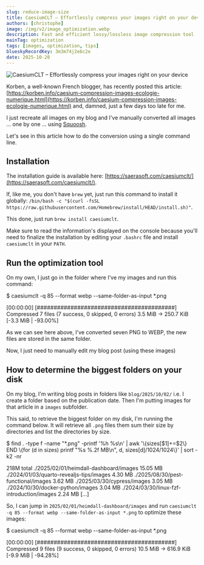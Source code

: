 ```yaml
---
slug: reduce-image-size
title: CaesiumCLT – Effortlessly compress your images right on your device
authors: [christophe]
image: /img/v2/image_optimization.webp
description: Fast and efficient lossy/lossless image compression tool
mainTag: optimization
tags: [images, optimization, tips]
blueskyRecordKey: 3m3m74j2e6c2e
date: 2025-10-20
---
```


<!-- cspell:ignore Korben,Squoosh,brew,caesiumclt,behat -->

![CaesiumCLT – Effortlessly compress your images right on your device](/img/v2/image_optimization.webp)

Korben, a well-known French blogger, has recently posted this article: [https://korben.info/caesium-compression-images-ecologie-numerique.html](https://korben.info/caesium-compression-images-ecologie-numerique.html) and, damned, just a few days too late for me.

I just recreate all images on my blog and I've manually converted all images ... one by one ... using [Squoosh](https://squoosh.app/).

Let's see in this article how to do the conversion using a single command line.

<!-- truncate -->

## Installation

The installation guide is available here: [https://saerasoft.com/caesiumclt/](https://saerasoft.com/caesiumclt/).

If, like me, you don't have `brew` yet, just run this command to install it globally: `/bin/bash -c "$(curl -fsSL https://raw.githubusercontent.com/Homebrew/install/HEAD/install.sh)"`.

This done, just run `brew install caesiumclt`.

Make sure to read the information's displayed on the console because you'll need to finalize the installation by editing your `.bashrc` file and install `caesiumclt` in your `PATH`.

## Run the optimization tool

On my own, I just go in the folder where I've my images and run this command:

<Terminal>
$ caesiumclt -q 85 --format webp --same-folder-as-input *.png

[00:00:00] [#########################################]
Compressed 7 files (7 success, 0 skipped, 0 errors)
3.5 MiB -> 250.7 KiB [-3.3 MiB | -93.00%]
</Terminal>

As we can see here above, I've converted seven PNG to WEBP, the new files are stored in the same folder.

Now, I just need to manually edit my blog post (using these images)

## How to determine the biggest folders on your disk

On my blog, I'm writing blog posts in folders like `blog/2025/10/02/` i.e. I create a folder based on the publication date. Then I'm putting images for that article in a `images` subfolder.

This said, to retrieve the biggest folder on my disk, I'm running the command below. It will retrieve all `.png` files them sum their size by directories and list the directories by size.

<Terminal>
$ find . -type f -name "*.png" -printf '%h %s\n' | awk '\{sizes[$1]+=$2\} END \{for (d in sizes) printf "%s %.2f MB\n", d, sizes[d]/1024/1024\}' | sort -k2 -nr

218M    total
./2025/02/01/heimdall-dashboard/images 15.05 MB
./2024/01/03/quarto-revealjs-tips/images 4.30 MB
./2025/08/30/pest-functional/images 3.62 MB
./2025/03/30/cypress/images 3.05 MB
./2024/10/30/docker-python/images 3.04 MB
./2024/03/30/linux-fzf-introduction/images 2.24 MB
[...]
</Terminal>

So, I can jump in `2025/02/01/heimdall-dashboard/images` and run `caesiumclt -q 85 --format webp --same-folder-as-input *.png` to optimize these images:

<Terminal>
$ caesiumclt -q 85 --format webp --same-folder-as-input *.png

[00:00:00] [#########################################]
Compressed 9 files (9 success, 0 skipped, 0 errors)
10.5 MiB -> 616.9 KiB [-9.9 MiB | -94.28%]
</Terminal>
